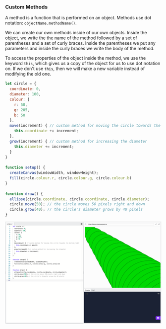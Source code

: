 ### Custom Methods

A method is a function that is performed on an object. Methods use dot notation: `objectName.methodName()`.

We can create our own methods inside of our own objects. Inside the object, we write the the name of the method followed by a set of parentheses and a set of curly braces. Inside the parentheses we put any parameters and inside the curly braces we write the body of the method.

To access the properties of the object inside the method, we use the keyword `this`, which gives us a copy of the object for us to use dot notation on. If we don't use `this`, then we will make a new variable instead of modifying the old one.

```js
let circle = { 
  coordinate: 0,
  diameter: 100,
  colour: {
    r: 50,
    g: 205,
    b: 50
  },
  move(increment) { // custom method for moving the circle towards the bottom-right
    this.coordinate += increment; 
  },
  grow(increment) { // custom method for increasing the diameter
    this.diameter += increment;
  }
}

function setup() {
  createCanvas(windowWidth, windowHeight);
  fill(circle.colour.r, circle.colour.g, circle.colour.b) 
}
  
function draw() {
  ellipse(circle.coordinate, circle.coordinate, circle.diameter); 
  circle.move(50); // the circle moves 50 pixels right and down
  circle.grow(40); // the circle's diameter grows by 40 pixels
}
```

![](../../Images/Custom_Methods.png)
